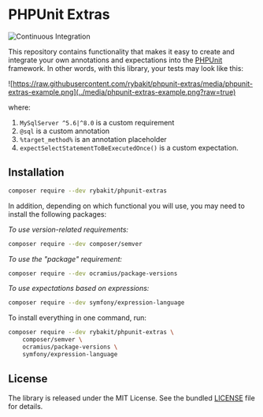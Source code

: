 # PHPUnit Extras

![Continuous Integration](https://github.com/rybakit/phpunit-extras/workflows/Continuous%20Integration/badge.svg)

This repository contains functionality that makes it easy to create and integrate
your own annotations and expectations into the [PHPUnit](https://phpunit.de/) framework.
In other words, with this library, your tests may look like this:

![https://raw.githubusercontent.com/rybakit/phpunit-extras/media/phpunit-extras-example.png](../media/phpunit-extras-example.png?raw=true)

where:
1. `MySqlServer ^5.6|^8.0` is a custom requirement
2. `@sql` is a custom annotation
3. `%target_method%` is an annotation placeholder
4. `expectSelectStatementToBeExecutedOnce()` is a custom expectation.



## Installation

```bash
composer require --dev rybakit/phpunit-extras
```

In addition, depending on which functional you will use, you may need to install the following packages:

*To use version-related requirements:*
```bash
composer require --dev composer/semver
```

*To use the "package" requirement:*
```bash
composer require --dev ocramius/package-versions
```

*To use expectations based on expressions:*
```bash
composer require --dev symfony/expression-language
```

To install everything in one command, run:
```bash
composer require --dev rybakit/phpunit-extras \
    composer/semver \
    ocramius/package-versions \
    symfony/expression-language
```


## License

The library is released under the MIT License. See the bundled [LICENSE](LICENSE) file for details.
